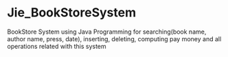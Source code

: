 # Jie_BookStoreSystem
BookStore System using Java Programming for searching(book name, author name, press, date), inserting, deleting, computing pay money and all operations related with this system
